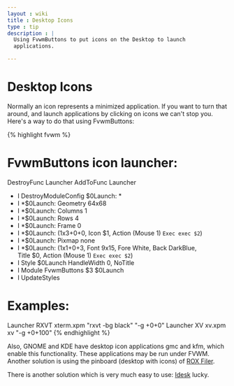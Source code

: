 ```yaml
---
layout : wiki
title : Desktop Icons
type : tip
description : |
  Using FvwmButtons to put icons on the Desktop to launch
  applications.

---
```

# Desktop Icons 

Normally an icon represents a minimized application.  If you
want to turn that around, and launch applications by clicking
on icons we can't stop you.  Here's a way to do that using
FvwmButtons:

{% highlight fvwm %}
# FvwmButtons icon launcher:
DestroyFunc Launcher
AddToFunc Launcher
+ I DestroyModuleConfig $0Launch: *
+ I *$0Launch: Geometry 64x68
+ I *$0Launch: Columns 1
+ I *$0Launch: Rows    4
+ I *$0Launch: Frame   0
+ I *$0Launch: (1x3+0+0, Icon $1, Action (Mouse 1) `Exec exec $2`)
+ I *$0Launch: Pixmap none
+ I *$0Launch: (1x1+0+3, Font 9x15, Fore White, Back DarkBlue, \
                Title $0, Action (Mouse 1) `Exec exec $2`)
+ I Style $0Launch HandleWidth 0, NoTitle
+ I Module FvwmButtons $3 $0Launch
+ I UpdateStyles
    
# Examples:
Launcher RXVT xterm.xpm "rxvt -bg black" "-g +0+0"
Launcher XV   xv.xpm    xv   "-g +0+100"
{% endhighlight %}

Also, GNOME and KDE have desktop icon applications gmc and kfm,
which enable this functionality.  These applications may be run under FVWM.
Another solution is using the pinboard (desktop with icons) of
[ROX Filer](http://rox.sourceforge.net).

There is another solution which is very much easy to use:
[Idesk](http://idesk.sourceforge.net/) lucky.

